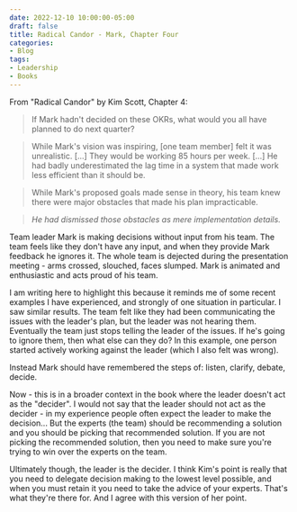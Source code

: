 ```yaml
---
date: 2022-12-10 10:00:00-05:00
draft: false
title: Radical Candor - Mark, Chapter Four
categories:
- Blog
tags:
- Leadership
- Books
---
```


From "Radical Candor" by Kim Scott, Chapter 4:

> If Mark hadn't decided on these OKRs, what would you all have planned to do next quarter?

> While Mark's vision was inspiring, [one team member] felt it was unrealistic.  [...] They would be working 85 hours per week.  [...]  He had badly underestimated the lag time in a system that made work less efficient than it should be.

> While Mark's proposed goals made sense in theory, his team knew there were major obstacles that made his plan impracticable.

> *He had dismissed those obstacles as mere implementation details.*

Team leader Mark is making decisions without input from his team.  The team feels like they don't have any input, and when they provide Mark feedback he ignores it.  The whole team is dejected during the presentation meeting - arms crossed, slouched, faces slumped.  Mark is animated and enthusiastic and acts proud of his team.

I am writing here to highlight this because it reminds me of some recent examples I have experienced, and strongly of one situation in particular.  I saw similar results.  The team felt like they had been communicating the issues with the leader's plan, but the leader was not hearing them.  Eventually the team just stops telling the leader of the issues.  If he's going to ignore them, then what else can they do?  In this example, one person started actively working against the leader (which I also felt was wrong).

Instead Mark should have remembered the steps of: listen, clarify, debate, decide.

Now - this is in a broader context in the book where the leader doesn't act as the "decider".  I would not say that the leader should not act as the decider - in my experience people often expect the leader to make the decision...  But the experts (the team) should be recommending a solution and you should be picking that recommended solution.  If you are not picking the recommended solution, then you need to make sure you're trying to win over the experts on the team.

Ultimately though, the leader is the decider.  I think Kim's point is really that you need to delegate decision making to the lowest level possible, and when you must retain it you need to take the advice of your experts.  That's what they're there for.  And I agree with this version of her point.